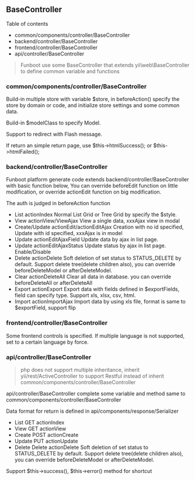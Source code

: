 BaseController
-----------

Table of contents

- common/components/controller/BaseController
- backend/controller/BaseController
- frontend/controller/BaseController
- api/controller/BaseController


> Funboot use some BaseController that extends yii\web\BaseController to define common variable and functions


### common/components/controller/BaseController

Build-in multiple store with variable $store, in beforeAction() specify the store by domain or code, and initialize store settings and some common data.

Build-in $modelClass to specify Model.

Support to redirect with Flash message.

If return an simple return page, use $this->htmlSuccess(); or $this->htmlFailed();

### backend/controller/BaseController

Funboot platform generate code extends backend/controller/BaseController with basic function below, 
You can override beforeEdit function on little modification, or override actionEdit function on big modification.

The auth is judged in beforeAction function

- List actionIndex Normal List Grid or Tree Grid by specify the $style.
- View actionView/ViewAjax View a single data, xxxAjax view in modal
- Create/Update actionEdit/actionEditAjax Creation with no id specified, Update with id specified, xxxAjax is in model
- Update actionEditAjaxField Update data by ajax in list page.
- Update actionEditAjaxStatus Update status by ajax in list page. Enable/Disable
- Delete actionDelete Soft deletion of set status to STATUS_DELETE by default. Support delete tree(delete children also), you can override beforeDeleteModel or afterDeleteModel.
- Clear actionDeleteAll Clear all data in database. you can override beforeDeleteAll or afterDeleteAll
- Export actionExport Export data with fields defined in $exportFields, field can specify type. Support xls, xlsx, csv, html.
- Import actionImportAjax Import data by using xls file, format is same to $exportField, support flip


### frontend/controller/BaseController

Some frontend controls is specified. If multiple language is not supported, set to a certain language by force.

### api/controller/BaseController

> php does not support multiple inheritance, inherit yii/rest/ActiveController to support Restful instead of inherit common/components/controller/BaseController

api/controller/BaseController complete some variable and method same to common/components/controller/BaseController

Data format for return is defined in api/components/response/Serializer

- List GET actionIndex
- View GET actionView
- Create POST actionCreate
- Update PUT actionUpdate
- Delete Delete actionDelete Soft deletion of set status to STATUS_DELETE by default. Support delete tree(delete children also), you can override beforeDeleteModel or afterDeleteModel.


Support $this->success(), $this->error() method for shortcut


